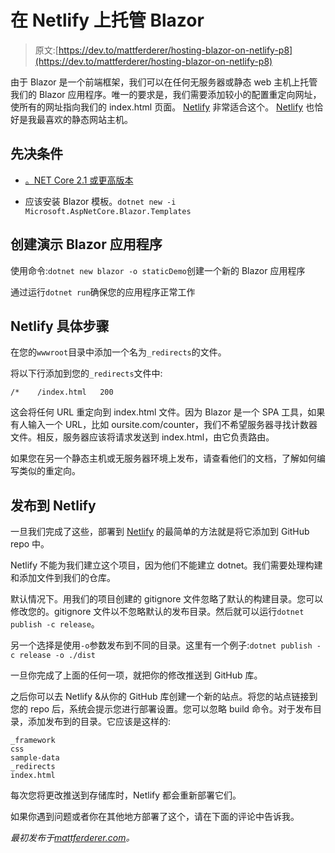 # 在 Netlify 上托管 Blazor

> 原文:[https://dev.to/mattferderer/hosting-blazor-on-netlify-p8](https://dev.to/mattferderer/hosting-blazor-on-netlify-p8)

由于 Blazor 是一个前端框架，我们可以在任何无服务器或静态 web 主机上托管我们的 Blazor 应用程序。唯一的要求是，我们需要添加较小的配置重定向网址，使所有的网址指向我们的 index.html 页面。 [Netlify](https://www.netlify.com/) 非常适合这个。 [Netlify](https://www.netlify.com/) 也恰好是我最喜欢的静态网站主机。

## [](#prerequisites)先决条件

*   [。NET Core 2.1 或更高版本](https://go.microsoft.com/fwlink/?linkid=873092)

*   应该安装 Blazor 模板。`dotnet new -i Microsoft.AspNetCore.Blazor.Templates`

## [](#create-a-demo-blazor-app)创建演示 Blazor 应用程序

使用命令:`dotnet new blazor -o staticDemo`创建一个新的 Blazor 应用程序

通过运行`dotnet run`确保您的应用程序正常工作

## [](#netlify-specific-steps)Netlify 具体步骤

在您的`wwwroot`目录中添加一个名为`_redirects`的文件。

将以下行添加到您的`_redirects`文件中:

```
/*    /index.html   200 
```

这会将任何 URL 重定向到 index.html 文件。因为 Blazor 是一个 SPA 工具，如果有人输入一个 URL，比如 oursite.com/counter，我们不希望服务器寻找计数器文件。相反，服务器应该将请求发送到 index.html，由它负责路由。

如果您在另一个静态主机或无服务器环境上发布，请查看他们的文档，了解如何编写类似的重定向。

## [](#publishing-to-netlify)发布到 Netlify

一旦我们完成了这些，部署到 [Netlify](https://www.netlify.com/) 的最简单的方法就是将它添加到 GitHub repo 中。

Netlify 不能为我们建立这个项目，因为他们不能建立 dotnet。我们需要处理构建和添加文件到我们的仓库。

默认情况下。用我们的项目创建的 gitignore 文件忽略了默认的构建目录。您可以修改您的。gitignore 文件以不忽略默认的发布目录。然后就可以运行`dotnet publish -c release`。

另一个选择是使用`-o`参数发布到不同的目录。这里有一个例子:`dotnet publish -c release -o ./dist`

一旦你完成了上面的任何一项，就把你的修改推送到 GitHub 库。

之后你可以去 Netlify &从你的 GitHub 库创建一个新的站点。将您的站点链接到您的 repo 后，系统会提示您进行部署设置。您可以忽略 build 命令。对于发布目录，添加发布到的目录。它应该是这样的:

```
_framework
css
sample-data
_redirects
index.html 
```

每次您将更改推送到存储库时，Netlify 都会重新部署它们。

如果你遇到问题或者你在其他地方部署了这个，请在下面的评论中告诉我。

*最初发布于[mattferderer.com](https://mattferderer.com/host-blazor-on-netlify)。*